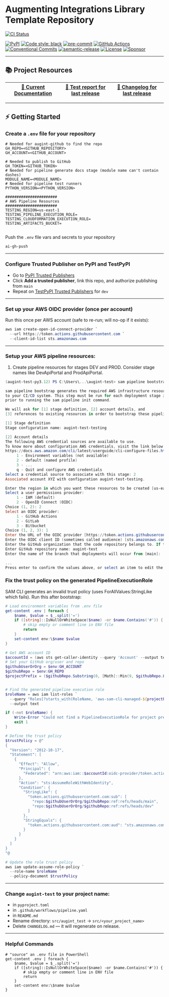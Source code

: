 # Augmenting Integrations Library Template Repository


[![CI Status](https://github.com/svange/augint-test/actions/workflows/pipeline.yaml/badge.svg?branch=main)](https://github.com/svange/augint-test/actions/workflows/pipeline.yaml)

[![PyPI](https://img.shields.io/pypi/v/augint-test?style=flat-square)](https://pypi.org/project/augint-test/)
[![Code style: black](https://img.shields.io/badge/code%20style-black-000000.svg?style=flat-square)](https://github.com/psf/black)
[![pre-commit](https://img.shields.io/badge/pre--commit-enabled-brightgreen?style=flat-square&logo=pre-commit&logoColor=white)](https://github.com/pre-commit/pre-commit)
[![GitHub Actions](https://img.shields.io/badge/GitHub_Actions-automated-blue?style=flat-square&logo=github-actions&logoColor=white)](https://github.com/features/actions)
[![Conventional Commits](https://img.shields.io/badge/Conventional%20Commits-1.0.0-yellow.svg?style=flat-square)](https://conventionalcommits.org)
[![semantic-release](https://img.shields.io/badge/%F0%9F%93%A6%F0%9F%9A%80-semantic--release-e10079.svg?style=flat-square)](https://github.com/semantic-release/semantic-release)
[![License](https://img.shields.io/github/license/svange/augint-test?style=flat-square)](https://github.com/svange/augint-test/blob/main/LICENSE)
[![Sponsor](https://img.shields.io/badge/donate-github%20sponsors-blueviolet?style=flat-square&logo=github-sponsors)](https://github.com/sponsors/svange)


---

## 📚 Project Resources

| [📖 Current Documentation](https://svange.github.io/augint-test) | [🧪 Test report for last release ](https://svange.github.io/augint-test/test-report.html) | [📝 Changelog for last release](https://svange.github.io/augint-test/CHANGELOG.md) |
|:----------------------------------------------------------------:|:-----------------------------------------------------------------------------------------:|:----------------------------------------------------------------------------------:|

---
## ⚡ Getting Started

### Create a `.env` file for your repository
```env
# Needed for augint-github to find the repo
GH_REPO=<GITHUB_REPOSITORY>
GH_ACCOUNT=<GITHUB_ACCOUNT>

# Needed to publish to GitHub
GH_TOKEN=<GITHUB_TOKEN>
# Needed for pipeline generate docs stage (module name can't contain dashes)
MODULE_NAME=<MODULE_NAME>
# Needed for pipeline test runners
PYTHON_VERSION=<PYTHON_VERSION>

#######################
# AWS Pipeline Resources
#######################
TESTING_REGION=us-east-1
TESTING_PIPELINE_EXECUTION_ROLE=
TESTING_CLOUDFORMATION_EXECUTION_ROLE=
TESTING_ARTIFACTS_BUCKET=


```
Push the `.env` file vars and secrets to your repository
```bash
ai-gh-push
```

---
### Configure Trusted Publisher on PyPI and TestPyPI
  - Go to [PyPI Trusted Publishers](https://pypi.org/manage/account/#trusted-publishers)
  - Click **Add a trusted publisher**, link this repo, and authorize publishing from `main`
  - Repeat on [TestPyPI Trusted Publishers](https://test.pypi.org/manage/account/#trusted-publishers) for `dev`

---
### Set up your AWS OIDC provider (once per account)
Run this once per AWS account (safe to re-run; will no-op if it exists):
```powershell
aws iam create-open-id-connect-provider `
  --url https://token.actions.githubusercontent.com `
  --client-id-list sts.amazonaws.com
```

---
### Setup your AWS pipeline resources:

1. Create pipeline resources for stages DEV and PROD. Consider stage names like DevApiPortal and ProdApiPortal.
```powershell
(augint-test-py3.12) PS C:\Users\...\augint-test> sam pipeline bootstrap --stage augint-test-testing

sam pipeline bootstrap generates the required AWS infrastructure resources to connect
to your CI/CD system. This step must be run for each deployment stage in your pipeline,
prior to running the sam pipeline init command.

We will ask for [1] stage definition, [2] account details, and
[3] references to existing resources in order to bootstrap these pipeline resources.

[1] Stage definition
Stage configuration name: augint-test-testing

[2] Account details
The following AWS credential sources are available to use.
To know more about configuration AWS credentials, visit the link below:
https://docs.aws.amazon.com/cli/latest/userguide/cli-configure-files.html
     1 - Environment variables (not available)
     2 - default (named profile)
     3 - ...
     q - Quit and configure AWS credentials
Select a credential source to associate with this stage: 2
Associated account XYZ with configuration augint-test-testing.

Enter the region in which you want these resources to be created [us-east-1]:
Select a user permissions provider:
     1 - IAM (default)
     2 - OpenID Connect (OIDC)
Choice (1, 2): 2
Select an OIDC provider:
     1 - GitHub Actions
     2 - GitLab
     3 - Bitbucket
Choice (1, 2, 3): 1
Enter the URL of the OIDC provider [https://token.actions.githubusercontent.com]:
Enter the OIDC client ID (sometimes called audience) [sts.amazonaws.com]:
Enter the GitHub organization that the code repository belongs to. If there is no organization enter your username instead: svange
Enter GitHub repository name: augint-test
Enter the name of the branch that deployments will occur from [main]:

...
Press enter to confirm the values above, or select an item to edit the value:
```

### Fix the trust policy on the generated PipelineExecutionRole
SAM CLI generates an invalid trust policy (uses ForAllValues:StringLike which fails).
Run this after bootstrap:

```powershell
# Load environment variables from .env file
get-content .env | foreach {
    $name, $value = $_.split('=')
    if ([string]::IsNullOrWhiteSpace($name) -or $name.Contains('#')) {
        # skip empty or comment line in ENV file
        return
    }
    set-content env:\$name $value
}

# Get AWS account ID
$accountId = (aws sts get-caller-identity --query 'Account' --output text)
# Set your GitHub org/user and repo
$githubUserOrOrg = $env:GH_ACCOUNT  
$githubRepo = $env:GH_REPO
$projectPrefix = ($githubRepo.Substring(0, [Math]::Min(9, $githubRepo.Length)))  # first 9 chars


# Find the generated pipeline execution role
$roleName = aws iam list-roles `
  --query "Roles[?starts_with(RoleName, 'aws-sam-cli-managed-${projectPrefix}') && contains(RoleName, 'PipelineExecutionRole')].RoleName" `
  --output text

if (-not $roleName) {
    Write-Error "Could not find a PipelineExecutionRole for project prefix $projectPrefix"
    exit 1
}

# Define the trust policy
$trustPolicy = @"
{
  "Version": "2012-10-17",
  "Statement": [
    {
      "Effect": "Allow",
      "Principal": {
        "Federated": "arn:aws:iam::$accountId:oidc-provider/token.actions.githubusercontent.com"
      },
      "Action": "sts:AssumeRoleWithWebIdentity",
      "Condition": {
        "StringLike": {
          "token.actions.githubusercontent.com:sub": [
            "repo:$githubUserOrOrg/$githubRepo:ref:refs/heads/main",
            "repo:$githubUserOrOrg/$githubRepo:ref:refs/heads/dev"
          ]
        },
        "StringEquals": {
          "token.actions.githubusercontent.com:aud": "sts.amazonaws.com"
        }
      }
    }
  ]
}
"@

# Update the role trust policy
aws iam update-assume-role-policy `
  --role-name $roleName `
  --policy-document $trustPolicy
```

---
### Change `augint-test` to your project name:
- in `pyproject.toml`
- in `.github/workflows/pipeline.yaml`
- in `README.md`
- Rename directory: `src/augint_test` → `src/<your_project_name>`
- Delete `CHANGELOG.md` — it will regenerate on release.

---
### Helpful Commands
```pwsh
# "source" an .env file in PowerShell
get-content .env | foreach {
    $name, $value = $_.split('=')
    if ([string]::IsNullOrWhiteSpace($name) -or $name.Contains('#')) {
        # skip empty or comment line in ENV file
        return
    }
    set-content env:\$name $value
}
```
